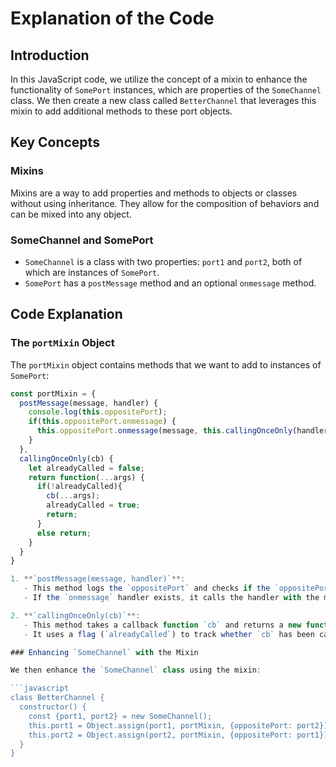 # Explanation of the Code

## Introduction

In this JavaScript code, we utilize the concept of a mixin to enhance the functionality of `SomePort` instances, which are properties of the `SomeChannel` class. We then create a new class called `BetterChannel` that leverages this mixin to add additional methods to these port objects.

## Key Concepts

### Mixins

Mixins are a way to add properties and methods to objects or classes without using inheritance. They allow for the composition of behaviors and can be mixed into any object.

### SomeChannel and SomePort

- `SomeChannel` is a class with two properties: `port1` and `port2`, both of which are instances of `SomePort`.
- `SomePort` has a `postMessage` method and an optional `onmessage` method.

## Code Explanation

### The `portMixin` Object

The `portMixin` object contains methods that we want to add to instances of `SomePort`:

```javascript
const portMixin = {
  postMessage(message, handler) {
    console.log(this.oppositePort);
    if(this.oppositePort.onmessage) {
      this.oppositePort.onmessage(message, this.callingOnceOnly(handler))
    }
  },
  callingOnceOnly(cb) {
    let alreadyCalled = false;
    return function(...args) {
      if(!alreadyCalled){
        cb(...args);
        alreadyCalled = true;
        return;
      }
      else return;
    }
  }
}

1. **`postMessage(message, handler)`**:
   - This method logs the `oppositePort` and checks if the `oppositePort` has an `onmessage` handler.
   - If the `onmessage` handler exists, it calls the handler with the message and ensures the handler is called only once using `callingOnceOnly`.

2. **`callingOnceOnly(cb)`**:
   - This method takes a callback function `cb` and returns a new function that ensures `cb` is called only once.
   - It uses a flag (`alreadyCalled`) to track whether `cb` has been called before.

### Enhancing `SomeChannel` with the Mixin

We then enhance the `SomeChannel` class using the mixin:

```javascript
class BetterChannel {
  constructor() {
    const {port1, port2} = new SomeChannel();
    this.port1 = Object.assign(port1, portMixin, {oppositePort: port2});
    this.port2 = Object.assign(port2, portMixin, {oppositePort: port1});
  }
}
